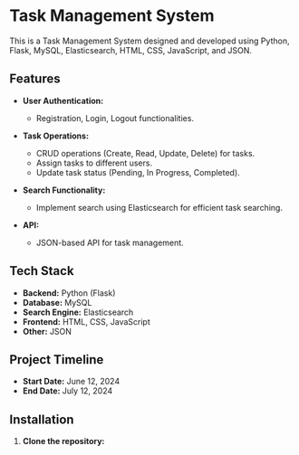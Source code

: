 # Task Management System

This is a Task Management System designed and developed using Python, Flask, MySQL, Elasticsearch, HTML, CSS, JavaScript, and JSON.

## Features

- **User Authentication:**
  - Registration, Login, Logout functionalities.
  
- **Task Operations:**
  - CRUD operations (Create, Read, Update, Delete) for tasks.
  - Assign tasks to different users.
  - Update task status (Pending, In Progress, Completed).
  
- **Search Functionality:**
  - Implement search using Elasticsearch for efficient task searching.

- **API:**
  - JSON-based API for task management.

## Tech Stack

- **Backend:** Python (Flask)
- **Database:** MySQL
- **Search Engine:** Elasticsearch
- **Frontend:** HTML, CSS, JavaScript
- **Other:** JSON

## Project Timeline

- **Start Date:** June 12, 2024
- **End Date:** July 12, 2024

## Installation

1. **Clone the repository:**

